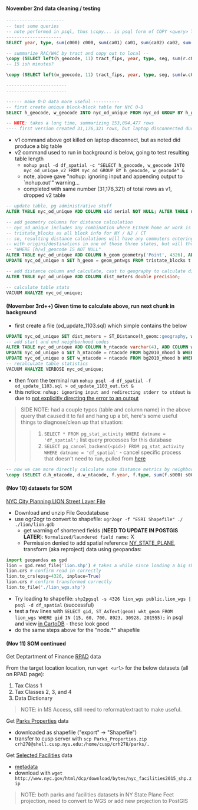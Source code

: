 #### November 2nd data cleaning / testing

```SQL
----------------------
-- test some queries
-- note performed in psql, thus \copy... is psql form of COPY <query> TO <file>
---------------------
SELECT year, type, sum(c000) c000, sum(ca01) ca01, sum(ca02) ca02, sum(ca03) ca03 FROM nyc_rac r WHERE type IN ('JT03', 'JT05') AND r.seg = 'S000' GROUP BY year, type ORDER BY type, year;

-- summarize RAC/WAC by tract and copy out to local --
\copy (SELECT left(h_geocode, 11) tract_fips, year, type, seg, sum(r.c000) c000, sum(r.ca01) ca01, sum(r.ca02) ca02, sum(r.ca03) ca03, sum(r.ce01) ce01, sum(r.ce02) ce02, sum(r.ce03) ce03, sum(r.cns01) cns01, sum(r.cns02) cns02, sum(r.cns03) cns03, sum(r.cns04) cns04, sum(r.cns05) cns05, sum(r.cns06) cns06, sum(r.cns07) cns07, sum(r.cns08) cns08, sum(r.cns09) cns09, sum(r.cns10) cns10, sum(r.cns11) cns11, sum(r.cns12) cns12, sum(r.cns13) cns13, sum(r.cns14) cns14, sum(r.cns15) cns15, sum(r.cns16) cns16, sum(r.cns17) cns17, sum(r.cns18) cns18, sum(r.cns19) cns19, sum(r.cns20) cns20, sum(r.cr01) cr01, sum(r.cr02) cr02, sum(r.cr03) cr03, sum(r.cr04) cr04, sum(r.cr05) cr05, sum(r.cr07) cr07, sum(r.ct01) ct01, sum(r.ct02) ct02, sum(r.cd01) cd01, sum(r.cd02) cd02, sum(r.cd03) cd03, sum(r.cd04) cd04, sum(r.cs01) cs01, sum(r.cs02) cs02 FROM nyc_rac r GROUP BY tract_fips, year, type, seg ORDER BY type, seg, year, tract_fips) TO './tract_rac_nyc.csv' CSV HEADER
-- 15 ish minutes?

\copy (SELECT left(w_geocode, 11) tract_fips, year, type, seg, sum(w.c000) c000, sum(w.ca01) ca01, sum(w.ca02) ca02, sum(w.ca03) ca03, sum(w.ce01) ce01, sum(w.ce02) ce02, sum(w.ce03) ce03, sum(w.cns01) cns01, sum(w.cns02) cns02, sum(w.cns03) cns03, sum(w.cns04) cns04, sum(w.cns05) cns05, sum(w.cns06) cns06, sum(w.cns07) cns07, sum(w.cns08) cns08, sum(w.cns09) cns09, sum(w.cns10) cns10, sum(w.cns11) cns11, sum(w.cns12) cns12, sum(w.cns13) cns13, sum(w.cns14) cns14, sum(w.cns15) cns15, sum(w.cns16) cns16, sum(w.cns17) cns17, sum(w.cns18) cns18, sum(w.cns19) cns19, sum(w.cns20) cns20, sum(w.cr01) cr01, sum(w.cr02) cr02, sum(w.cr03) cr03, sum(w.cr04) cr04, sum(w.cr05) cr05, sum(w.cr07) cr07, sum(w.ct01) ct01, sum(w.ct02) ct02, sum(w.cd01) cd01, sum(w.cd02) cd02, sum(w.cd03) cd03, sum(w.cd04) cd04, sum(w.cs01) cs01, sum(w.cs02) cs02, sum(w.cfa01) cfa01, sum(w.cfa02) cfa02, sum(w.cfa03) cfa03, sum(w.cfa04) cfa04, sum(w.cfa05) cfa05, sum(w.cfs01) cfs01, sum(w.cfs02) cfs02, sum(w.cfs03) cfs03, sum(w.cfs04) cfs04, sum(w.cfs05) cfs05 FROM nyc_wac w GROUP BY tract_fips, year, type, seg ORDER BY type, seg, year, tract_fips) TO './tract_wac_nyc.csv' CSV HEADER

-----------------------
-----------------------

------ make O-D data more useful ----------
-- first create unique block-block table for NYC O-D
SELECT h_geocode, w_geocode INTO nyc_od_unique FROM nyc_od GROUP BY h_geocode, w_geocode;

-- NOTE: takes a long time, summarizing 153,094,477 rows
---- first version created 31,176,321 rows, but laptop disconnected during process so runing a 2nd version to confirm...
```
+ v1 command above got killed on laptop disconnect, but as noted did produce a big table
+ v2 command used to run in background is below, going to test resulting table length
  * `nohup psql -d df_spatial -c "SELECT h_geocode, w_geocode INTO nyc_od_unique_v2 FROM nyc_od GROUP BY h_geocode, w_geocode" &`
  * note, above gave "nohup: ignoring input and appending output to `nohup.out'" warning...
  * completed with same number (31,176,321) of total rows as v1, dropped v2 table

```SQL
-- update table, pg administrative stuff
ALTER TABLE nyc_od_unique ADD COLUMN uid serial NOT NULL; ALTER TABLE nyc_od_unique ADD PRIMARY KEY (uid); CREATE INDEX ON nyc_od_unique (h_geocode); CREATE INDEX ON nyc_od_unique (w_geocode);

-- add geometry columns for distance calculation
-- nyc_od_unique includes any combination where EITHER home or work is in NYC
-- tristate_blocks as all block info for NY / NJ / CT
-- so, resulting distance calculations will have any commuters entering / leaving NYC 
-- with origins/destinations in one of those three states, but will throw an error if do not include 
-- "WHERE [h/w]_geocode IS NOT NULL"
ALTER TABLE nyc_od_unique ADD COLUMN h_geom geometry('Point', 4326), ADD COLUMN w_geom geometry('Point', 4326);
UPDATE nyc_od_unique n SET h_geom = geom_pntwgs FROM tristate_blocks t WHERE n.h_geocode = t.geoid10; UPDATE nyc_od_unique n SET w_geom = geom_pntwgs FROM tristate_blocks t WHERE n.w_geocode = t.geoid10;

-- add distance column and calculate, cast to geography to calculate distance on spheroid
ALTER TABLE nyc_od_unique ADD COLUMN dist_meters double precision; 

-- calculate table stats
VACUUM ANALYZE nyc_od_unique;
```

#### (November 3rd++) Given time to calculate above, run next chunk in background
+ first create a file (od_update_1103.sql) which simple contains the below
```SQL
UPDATE nyc_od_unique SET dist_meters = ST_Distance(h_geom::geography, w_geom::geography) WHERE h_geom IS NOT NULL AND w_geom IS NOT NULL;
-- add start and end neighborhood codes
ALTER TABLE nyc_od_unique ADD COLUMN h_ntacode varchar(4), ADD COLUMN w_ntacode varchar(4);
UPDATE nyc_od_unique o SET h_ntacode = ntacode FROM bg2010_nhood b WHERE left(o.h_geocode, 12) = b.geoid;
UPDATE nyc_od_unique o SET w_ntacode = ntacode FROM bg2010_nhood b WHERE left(o.w_geocode, 12) = b.geoid;
-- recalculate table statistics
VACUUM ANALYZE VERBOSE nyc_od_unique;
```
+ then from the terminal run
`nohup psql -d df_spatial -f od_update_1103.sql > od_update_1103_out.txt &`
+ this notice: `nohup: ignoring input and redirecting stderr to stdout` is due to [not explicitly directing the error to an output](http://unix.stackexchange.com/questions/105840/nohup-ignoring-input-and-redirecting-stderr-to-stdout)

> SIDE NOTE: had a couple typos (table and column name) in the above query that caused it to fail and hang up a bit, here's some useful things to diagnose/clean up that situation:
>> 1. `SELECT * FROM pg_stat_activity WHERE datname = 'df_spatial';` list query processes for this database
>> 2. `SELECT pg_cancel_backend(<pid>) FROM pg_stat_activity WHERE datname = 'df_spatial'` - cancel specific process that doesn't need to run, pulled from [here](http://www.postgresql.org/docs/9.2/static/functions-admin.html)

```SQL
-- now we can more directly calculate some distance metrics by neighborhood --
\copy (SELECT d.h_ntacode, d.w_ntacode, f.year, f.type, sum(f.s000) s000, sum(f.sa01) sa01, sum(f.sa02) sa02, sum(f.sa03) sa03, sum(f.se01) se01, sum(f.se02) se02, sum(f.se03) se03, sum(f.si01) si01, sum(f.si02) si02, sum(f.si03) si03 FROM nyc_od f JOIN nyc_od_unique d ON f.h_geocode = d.h_geocode AND f.w_geocode = d.geocode GROUP BY d.h_ntacode, d.w_ntacode, f.year, f.type ORDER BY f.year, d.h_ntacode, d.w_ntacode, f.type) TO './nyc_nhood_od.csv' CSV HEADER

```

#### (Nov 10) datasets for SOM 
[NYC City Planning LION Street Layer File](http://www.nyc.gov/html/dcp/html/bytes/dwnlion.shtml)
+ Download and unzip File Geodatabase
+ use ogr2ogr to convert to shapefile: `ogr2ogr -f "ESRI Shapefile" ./ ./lion/lion.gdb`
  * get warning of shortened fields (**NEED TO UPDATE IN POSTGIS LATER**): `Normalized/laundered field name:` X
  * Permission denied to add spatial reference [NY_STATE_PLANE](http://spatialreference.org/ref/esri/102718/postgis/), transform (aka reproject) data using geopandas:
```Python
import geopandas as gpd
lion = gpd.read_file('lion.shp') # takes a while since loading a big shapefile
lion.crs # confirm read in correctly
lion.to_crs(epsg=4326, inplace=True)
lion.crs # confirm transformed correctly
lion.to_file('./lion_wgs.shp')
```
+ Try loading to shapefile: `shp2pgsql -s 4326 lion_wgs public.lion_wgs | psql -d df_spatial` (successful)
+ test a few lines with `SELECT gid, ST_AsText(geom) wkt_geom FROM lion_wgs WHERE gid IN (15, 60, 700, 8923, 30928, 201555);` in psql and view [in CartoDB](http://bit.ly/1MVom9s) - these look good
+ do the same steps above for the "node.*" shapefile

#### (Nov 11) SOM continued
Get Deptartment of Finance [RPAD](http://www1.nyc.gov/site/finance/taxes/property-assessments.page) data

From the target location location, run `wget <url>` for the below datasets (all on RPAD page):
1. Tax Class 1
2. Tax Classes 2, 3, and 4
3. Data Dictionary
> NOTE: in MS Access, still need to reformat/extract to make useful.

Get [Parks Properties](https://data.cityofnewyork.us/City-Government/Parks-Properties/rjaj-zgq7) data
+ downloaded as shapefile ("export" -> "Shapefile")
+ transfer to cusp server with `scp Parks_Properties.zip crh278@shell.cusp.nyu.edu:/home/cusp/crh278/parks/.`

Get [Selected Facilities](http://www.nyc.gov/html/dcp/html/bytes/dwnselfac.shtml) data
+ [metadata](http://www.nyc.gov/html/dcp/pdf/bytes/selfac_metadata.pdf?r=1)
+ download with `wget http://www.nyc.gov/html/dcp/download/bytes/nyc_facilities2015_shp.zip`

> NOTE: both parks and facilities datasets in NY State Plane Feet projection, need to convert to WGS or add new projection to PostGIS
